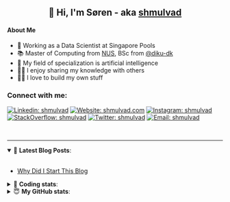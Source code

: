 <h2 align="center">
	👋 Hi, I'm Søren - aka <a href="https://shmulvad.com">shmulvad</a>
</h2>

#### About Me
- 🤖 Working as a Data Scientist at Singapore Pools
- 📚 Master of Computing from [NUS], BSc from [@diku-dk]
- 🧠 My field of specialization is artificial intelligence
- 👨‍🏫 I enjoy sharing my knowledge with others
- 👨‍💻 I love to build my own stuff

### Connect with me:

[![Linkedin: shmulvad](https://img.shields.io/badge/shmulvad-blue?style=flat&logo=Linkedin&logoColor=white)][linkedin]
[![Website: shmulvad.com](https://img.shields.io/badge/shmulvad.com-47CCCC?&style=flat&logo=Google-Chrome&logoColor=white)][website]
[![Instagram: shmulvad](https://img.shields.io/badge/-@shmulvad-purple?style=flat&logo=Instagram&logoColor=white)][instagram]
[![StackOverflow: shmulvad](https://img.shields.io/badge/shmulvad-FE7A16?style=flat&logo=stack-overflow&logoColor=white)][stackOverflow]
[![Twitter: shmulvad](https://img.shields.io/badge/@shmulvad-1ca0f1?style=flat&logo=twitter&logoColor=white)][twitter]
[![Email: shmulvad](https://img.shields.io/badge/shmulvad-D14836?style=flat&logo=gmail&logoColor=white)][mail]

<br />

---

<details open>
 <summary>📕 <b>Latest Blog Posts</b>: </summary>

<br>

<!-- BLOG-POST-LIST:START -->
- [Why Did I Start This Blog](https://shmulvad.com/blog/why-did-start-this-blog)
<!-- BLOG-POST-LIST:END -->

</details>

<!-- --- -->

<details>
 <summary>🤖 <b>Coding stats</b>: </summary>

<br>

NOTE: Doesn't track coding at work or work done in environments such as Jupyter Notebooks.

<!--START_SECTION:waka-->
**I'm a Night 🦉** 

```text
🌞 Morning    102 commits    ██░░░░░░░░░░░░░░░░░░░░░░░   10.0% 
🌆 Daytime    372 commits    █████████░░░░░░░░░░░░░░░░   36.47% 
🌃 Evening    370 commits    █████████░░░░░░░░░░░░░░░░   36.27% 
🌙 Night      176 commits    ████░░░░░░░░░░░░░░░░░░░░░   17.25%

```


📊 **This Week I Spent My Time On** 

```text
💬 Programming Languages: 
Python                   2 hrs 54 mins       █████████████████░░░░░░░░   69.35% 
Other                    39 mins             ████░░░░░░░░░░░░░░░░░░░░░   15.53% 
HTML                     25 mins             ██░░░░░░░░░░░░░░░░░░░░░░░   10.14% 
Markdown                 11 mins             █░░░░░░░░░░░░░░░░░░░░░░░░   4.74% 
Bash                     0 secs              ░░░░░░░░░░░░░░░░░░░░░░░░░   0.24%

🔥 Editors: 
VS Code                  3 hrs 20 mins       ████████████████████░░░░░   79.73% 
Sublime Text             31 mins             ███░░░░░░░░░░░░░░░░░░░░░░   12.36% 
Zsh                      19 mins             ██░░░░░░░░░░░░░░░░░░░░░░░   7.91%

🐱‍💻 Projects: 
overvaagning-admin       1 hr 41 mins        ██████████░░░░░░░░░░░░░░░   40.54% 
overvaagning-sender      1 hr 28 mins        ████████░░░░░░░░░░░░░░░░░   35.25% 
Unknown Project          41 mins             ████░░░░░░░░░░░░░░░░░░░░░   16.71% 
Terminal                 18 mins             ██░░░░░░░░░░░░░░░░░░░░░░░   7.5%

```


 Last Updated on 06/03/2022 18:45:13 UTC
<!--END_SECTION:waka-->

</details>

<!-- --- -->

<details>
 <summary>😇 <b>My GitHub stats</b>: </summary>

<br>

<img align="left" alt="shmulvad's Github Stats" src="https://github-readme-stats.vercel.app/api?username=shmulvad&show_icons=true&hide_border=true" />

</details>



[website]: https://shmulvad.com
[twitter]: https://twitter.com/shmulvad
[linkedin]: https://linkedin.com/in/shmulvad
[instagram]: https://instagram.com/shmulvad
[stackOverflow]: https://stackoverflow.com/users/9248793/shmulvad
[mail]: mailto:shmulvad@gmail.com
[@diku-dk]: https://github.com/diku-dk
[github]: https://github.com/shmulvad
[NUS]: https://www.nus.edu.sg